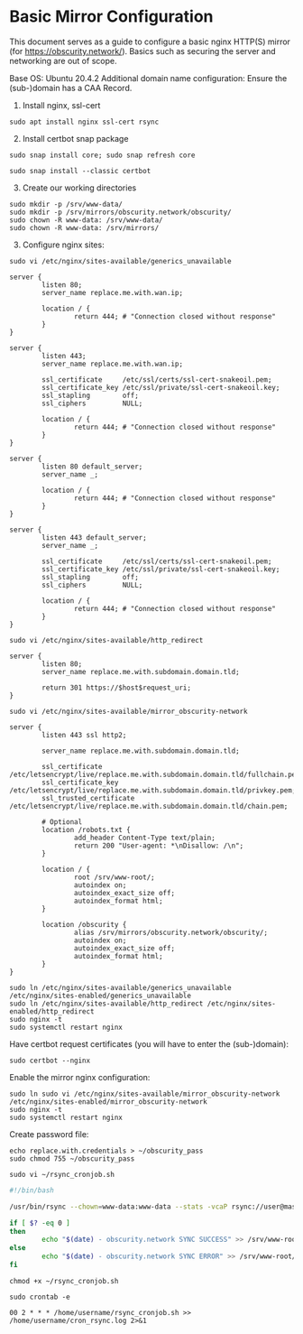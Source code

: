 # Basic Mirror Configuration

This document serves as a guide to configure a basic nginx HTTP(S) mirror (for https://obscurity.network/). Basics such as securing the server and networking are out of scope.

Base OS: Ubuntu 20.4.2
Additional domain name configuration: Ensure the (sub-)domain has a CAA Record.

1) Install nginx, ssl-cert

```
sudo apt install nginx ssl-cert rsync
```

2) Install certbot snap package

```
sudo snap install core; sudo snap refresh core
```
```
sudo snap install --classic certbot
```

3) Create our working directories

```
sudo mkdir -p /srv/www-data/
sudo mkdir -p /srv/mirrors/obscurity.network/obscurity/
sudo chown -R www-data: /srv/www-data/
sudo chown -R www-data: /srv/mirrors/
```

3) Configure nginx sites:

```
sudo vi /etc/nginx/sites-available/generics_unavailable
```
```
server {
        listen 80;
        server_name replace.me.with.wan.ip;

        location / {
                return 444; # "Connection closed without response"
        }
}

server {
        listen 443;
        server_name replace.me.with.wan.ip;

        ssl_certificate     /etc/ssl/certs/ssl-cert-snakeoil.pem;
        ssl_certificate_key /etc/ssl/private/ssl-cert-snakeoil.key;
        ssl_stapling        off;
        ssl_ciphers         NULL;

        location / {
                return 444; # "Connection closed without response"
        }
}

server {
        listen 80 default_server;
        server_name _;

        location / {
                return 444; # "Connection closed without response"
        }
}

server {
        listen 443 default_server;
        server_name _;

        ssl_certificate     /etc/ssl/certs/ssl-cert-snakeoil.pem;
        ssl_certificate_key /etc/ssl/private/ssl-cert-snakeoil.key;
        ssl_stapling        off;
        ssl_ciphers         NULL;

        location / {
                return 444; # "Connection closed without response"
        }
}
```
```
sudo vi /etc/nginx/sites-available/http_redirect
```
```
server {
        listen 80;
        server_name replace.me.with.subdomain.domain.tld;

        return 301 https://$host$request_uri;
}
```
```
sudo vi /etc/nginx/sites-available/mirror_obscurity-network
```
```
server {
        listen 443 ssl http2;

        server_name replace.me.with.subdomain.domain.tld;

        ssl_certificate /etc/letsencrypt/live/replace.me.with.subdomain.domain.tld/fullchain.pem;
        ssl_certificate_key /etc/letsencrypt/live/replace.me.with.subdomain.domain.tld/privkey.pem;
        ssl_trusted_certificate /etc/letsencrypt/live/replace.me.with.subdomain.domain.tld/chain.pem;

        # Optional
        location /robots.txt {
                add_header Content-Type text/plain;
                return 200 "User-agent: *\nDisallow: /\n";
        }

        location / {
                root /srv/www-root/;
                autoindex on;
                autoindex_exact_size off;
                autoindex_format html;
        }

        location /obscurity {
                alias /srv/mirrors/obscurity.network/obscurity/;
                autoindex on;
                autoindex_exact_size off;
                autoindex_format html;
        }
}
```
```
sudo ln /etc/nginx/sites-available/generics_unavailable /etc/nginx/sites-enabled/generics_unavailable
sudo ln /etc/nginx/sites-available/http_redirect /etc/nginx/sites-enabled/http_redirect
sudo nginx -t
sudo systemctl restart nginx
```

Have certbot request certificates (you will have to enter the (sub-)domain):
```
sudo certbot --nginx
```

Enable the mirror nginx configuration:
```
sudo ln sudo vi /etc/nginx/sites-available/mirror_obscurity-network /etc/nginx/sites-enabled/mirror_obscurity-network
sudo nginx -t
sudo systemctl restart nginx
```

Create password file:
```
echo replace.with.credentials > ~/obscurity_pass
sudo chmod 755 ~/obscurity_pass
```

```
sudo vi ~/rsync_cronjob.sh
```
```bash
#!/bin/bash

/usr/bin/rsync --chown=www-data:www-data --stats -vcaP rsync://user@master:port/obscurity /srv/mirrors/obscurity.network/obscurity/ --password-file /home/username/obscurity_pass;

if [ $? -eq 0 ]
then
        echo "$(date) - obscurity.network SYNC SUCCESS" >> /srv/www-root/mirror_sync_log.txt
else
        echo "$(date) - obscurity.network SYNC ERROR" >> /srv/www-root/mirror_sync_log.txt
fi
```

```
chmod +x ~/rsync_cronjob.sh
```
```
sudo crontab -e
```
```
00 2 * * * /home/username/rsync_cronjob.sh >> /home/username/cron_rsync.log 2>&1
```
